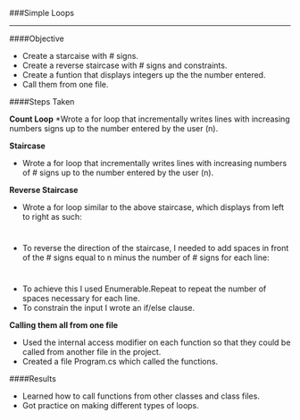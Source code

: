 ###Simple Loops

___
####Objective
* Create a starcaise with # signs.
* Create a reverse staircase with # signs and constraints.
* Create a funtion that displays integers up the the number entered.
* Call them from one file.

####Steps Taken

**Count Loop**
*Wrote a for loop that incrementally writes lines with increasing numbers signs up to the number entered by the user (n).

**Staircase**
* Wrote a for loop that incrementally writes lines with increasing numbers of # signs up to the number entered by the user (n).

**Reverse Staircase**
* Wrote a for loop similar to the above staircase, which displays from left to right as such:
#
##
###
* To reverse the direction of the staircase, I needed to add spaces in front of the # signs equal to n minus the number of # signs for each line:
  #
 ##
###
* To achieve this I used Enumerable.Repeat to repeat the number of spaces necessary for each line.
* To constrain the input I wrote an if/else clause.

**Calling them all from one file**
* Used the internal access modifier on each function so that they could be called from another file in the project.
* Created a file Program.cs which called the functions.

####Results
* Learned how to call functions from other classes and class files.
* Got practice on making different types of loops.
